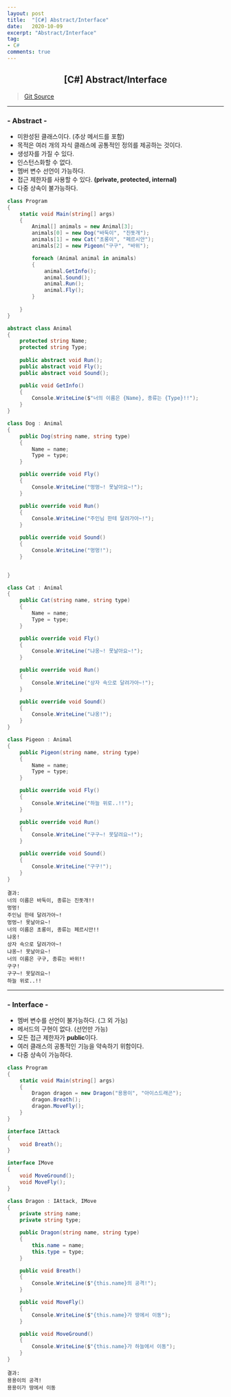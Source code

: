 ```yaml
---
layout: post
title:  "[C#] Abstract/Interface"
date:   2020-10-09
excerpt: "Abstract/Interface"
tag: 
- C# 
comments: true
---
```


## <center>[C#] Abstract/Interface</center> 

>[Git Source](https://github.com/chanos-dev/blogcode/tree/master/20-1009)

---

### - Abstract -
- 미완성된 클래스이다. (추상 메서드를 포함)
- 목적은 여러 개의 자식 클래스에 공통적인 정의를 제공하는 것이다. 
- 생성자를 가질 수 있다.
- 인스턴스화할 수 없다.
- 멤버 변수 선언이 가능하다.
- 접근 제한자를 사용할 수 있다. <b>(private, protected, internal)</b>
- 다중 상속이 불가능하다.

```c#
class Program
{
    static void Main(string[] args)
    {
        Animal[] animals = new Animal[3];
        animals[0] = new Dog("바둑이", "진돗개");
        animals[1] = new Cat("초롱이", "페르시안");
        animals[2] = new Pigeon("구구", "바위");  

        foreach (Animal animal in animals)
        {
            animal.GetInfo();
            animal.Sound();
            animal.Run();
            animal.Fly();
        }
        
    }
}

abstract class Animal
{       
    protected string Name;
    protected string Type; 
      
    public abstract void Run();
    public abstract void Fly();
    public abstract void Sound();

    public void GetInfo()
    {
        Console.WriteLine($"너의 이름은 {Name}, 종류는 {Type}!!");
    }  
}

class Dog : Animal
{
    public Dog(string name, string type)
    {
        Name = name;
        Type = type;
    }

    public override void Fly()
    {
        Console.WriteLine("멍멍~! 못날아요~!");
    }

    public override void Run()
    {
        Console.WriteLine("주인님 한테 달려가아~!");
    }

    public override void Sound()
    {
        Console.WriteLine("멍멍!");
    }


}

class Cat : Animal
{
    public Cat(string name, string type)
    {
        Name = name;
        Type = type;
    }

    public override void Fly()
    {
        Console.WriteLine("냐옹~! 못날아요~!");
    }

    public override void Run()
    {
        Console.WriteLine("상자 속으로 달려가아~!");
    }

    public override void Sound()
    {
        Console.WriteLine("냐옹!");
    }
}

class Pigeon : Animal
{
    public Pigeon(string name, string type)
    {
        Name = name;
        Type = type;
    }

    public override void Fly()
    {
        Console.WriteLine("하늘 위로..!!");
    }

    public override void Run()
    {
        Console.WriteLine("구구~! 못달려요~!");
    }

    public override void Sound()
    {
        Console.WriteLine("구구!");
    }
}
```
```
결과:
너의 이름은 바둑이, 종류는 진돗개!!
멍멍!
주인님 한테 달려가아~!
멍멍~! 못날아요~!
너의 이름은 초롱이, 종류는 페르시안!!
냐옹!
상자 속으로 달려가아~!
냐옹~! 못날아요~!
너의 이름은 구구, 종류는 바위!!
구구!
구구~! 못달려요~!
하늘 위로..!!
```
---

### - Interface -
- 멤버 변수를 선언이 불가능하다. (그 외 가능)
- 메서드의 구현이 없다. (선언만 가능)
- 모든 접근 제한자가 <b>public</b>이다.
- 여러 클래스의 공통적인 기능을 약속하기 위함이다.
- 다중 상속이 가능하다.

```c#
class Program
{
    static void Main(string[] args)
    { 
        Dragon dragon = new Dragon("용용이", "아이스드래곤");
        dragon.Breath();
        dragon.MoveFly();
    }
}

interface IAttack
{ 
    void Breath();
}

interface IMove
{
    void MoveGround();
    void MoveFly();
}

class Dragon : IAttack, IMove
{
    private string name;
    private string type; 

    public Dragon(string name, string type)
    {
        this.name = name; 
        this.type = type;
    } 

    public void Breath()
    {
        Console.WriteLine($"{this.name}의 공격!");
    }

    public void MoveFly()
    {
        Console.WriteLine($"{this.name}가 땅에서 이동");
    }

    public void MoveGround()
    {
        Console.WriteLine($"{this.name}가 하늘에서 이동");
    }
}
```
```
결과:
용용이의 공격!
용용이가 땅에서 이동
``` 